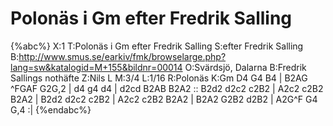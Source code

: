 # Polonäs i Gm efter Fredrik Salling

{%abc%}
X:1
T:Polonäs i Gm efter Fredrik Salling
S:efter Fredrik Salling
B:http://www.smus.se/earkiv/fmk/browselarge.php?lang=sw&katalogid=M+155&bildnr=00014
O:Svärdsjö, Dalarna
B:Fredrik Sallings nothäfte
Z:Nils L
M:3/4
L:1/16
R:Polonäs
K:Gm
D4 G4 B4 | B2AG ^FGAF G2G,2 | d4 g4 d4 | d2cd B2AB B2A2 ::
B2d2 d2c2 c2B2 | A2c2 c2B2 B2A2 | B2d2 d2c2 c2B2 | A2c2 c2B2 B2A2 | 
B2A2 G2B2 d2B2 | A2G^F G4 G,4 :| 
{%endabc%}
